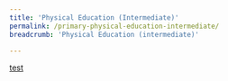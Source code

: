 ```yaml
---
title: 'Physical Education (Intermediate)'
permalink: /primary-physical-education-intermediate/
breadcrumb: 'Physical Education (intermediate)'

---
```


[test](/placeholder-primary-physical-education-intermediate/)
